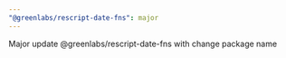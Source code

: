 ```yaml
---
"@greenlabs/rescript-date-fns": major
---
```


Major update @greenlabs/rescript-date-fns with change package name
